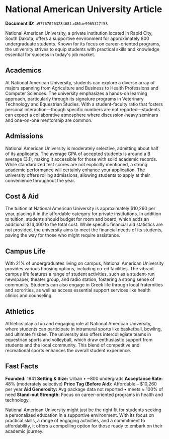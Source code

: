 # National American University Article

**Document ID:** `a97767026328468fa480ae9965327f58`

National American University, a private institution located in Rapid City, South Dakota, offers a supportive environment for approximately 800 undergraduate students. Known for its focus on career-oriented programs, the university strives to equip students with practical skills and knowledge essential for success in today's job market.

## Academics
At National American University, students can explore a diverse array of majors spanning from Agriculture and Business to Health Professions and Computer Sciences. The university emphasizes a hands-on learning approach, particularly through its signature programs in Veterinary Technology and Equestrian Studies. With a student-faculty ratio that fosters personal interaction—though specific numbers are not reported—students can expect a collaborative atmosphere where discussion-heavy seminars and one-on-one mentorship are common.

## Admissions
National American University is moderately selective, admitting about half of its applicants. The average GPA of accepted students is around a B average (3.1), making it accessible for those with solid academic records. While standardized test scores are not explicitly mentioned, a strong academic performance will certainly enhance your application. The university offers rolling admissions, allowing students to apply at their convenience throughout the year.

## Cost & Aid
The tuition at National American University is approximately $10,260 per year, placing it in the affordable category for private institutions. In addition to tuition, students should budget for room and board, which adds an additional $14,400 to the total cost. While specific financial aid statistics are not provided, the university aims to meet the financial needs of its students, paving the way for those who might require assistance.

## Campus Life
With 21% of undergraduates living on campus, National American University provides various housing options, including co-ed facilities. The vibrant campus life features a range of student activities, such as a student-run newspaper, theater group, and radio station, fostering a strong sense of community. Students can also engage in Greek life through local fraternities and sororities, as well as access essential support services like health clinics and counseling.

## Athletics
Athletics play a fun and engaging role at National American University, where students can participate in intramural sports like basketball, bowling, and ultimate frisbee. The university also offers intercollegiate teams in equestrian sports and volleyball, which draw enthusiastic support from students and the local community. This blend of competitive and recreational sports enhances the overall student experience.

## Fast Facts
**Founded:** 1941
**Setting & Size:** Urban • ~800 undergrads
**Acceptance Rate:** 48% (moderately selective)
**Price Tag (Before Aid):** Affordable – $10,260 per year
**Aid Generosity:** Avg package data not reported • meets ≈ 100% of need
**Stand-out Strength:** Focus on career-oriented programs in health and technology.

National American University might just be the right fit for students seeking a personalized education in a supportive environment. With its focus on practical skills, a range of engaging activities, and a commitment to affordability, it offers a compelling option for those ready to embark on their academic journey.
